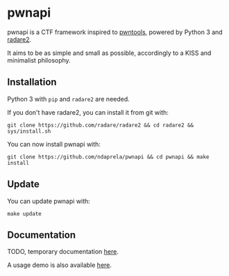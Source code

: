 # pwnapi
pwnapi is a CTF framework inspired to [pwntools](https://github.com/Gallopsled/pwntools), powered by Python 3 and [radare2](https://github.com/radare/radare2).

It aims to be as simple and small as possible, accordingly to a KISS and minimalist philosophy.

## Installation
Python 3 with `pip` and `radare2` are needed.

If you don't have radare2, you can install it from git with:
```
git clone https://github.com/radare/radare2 && cd radare2 && sys/install.sh
```
You can now install pwnapi with:
```
git clone https://github.com/ndaprela/pwnapi && cd pwnapi && make install
```

## Update
You can update pwnapi with:
```
make update
```

## Documentation

TODO, temporary documentation [here](https://github.com/ndaprela/pwnapi/blob/master/docs/DOCUMENTATION.md).

A usage demo is also available [here](https://www.youtube.com/watch?v=v-7Ibom0Gyo).